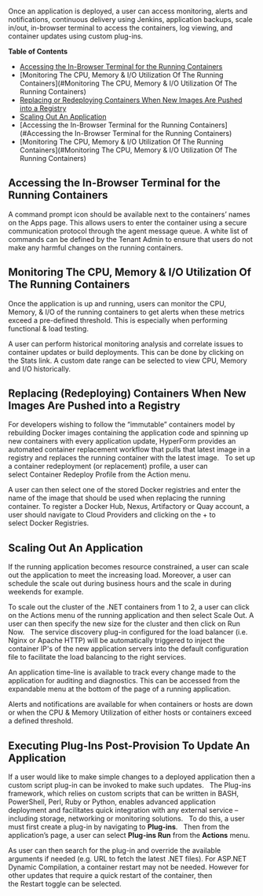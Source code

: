<figure>
<img src="http://www.hypergrid.com/wp-content/themes/hypergrid/img/logo.png" alt="" />
</figure>

Once an application is deployed, a user can access monitoring, alerts and notifications, continuous delivery using Jenkins, application backups, scale in/out, in-browser terminal to access the containers, log viewing, and container updates using custom plug-ins. 

**Table of Contents**  

- [Accessing the In-Browser Terminal for the Running Containers](#Accessing-the-In-Browser-Terminal-for-the-Running-Containers)
- [Monitoring The CPU, Memory & I/O Utilization Of The Running Containers](#Monitoring The CPU, Memory & I/O Utilization Of The Running Containers)
- [Replacing or Redeploying Containers When New Images Are Pushed into a Registry](#Replacing-or-Redeploying-Containers-When-New-Images-Are-Pushed-into-a-Registry)
- [Scaling Out An Application](#Scaling-Out-An-Application)
- [Accessing the In-Browser Terminal for the Running Containers](#Accessing the In-Browser Terminal for the Running Containers)
- [Monitoring The CPU, Memory & I/O Utilization Of The Running Containers](#Monitoring The CPU, Memory & I/O Utilization Of The Running Containers)

Accessing the In-Browser Terminal for the Running Containers
----------

A command prompt icon should be available next to the containers’ names on the Apps page. This allows users to enter the container using a secure communication protocol through the agent message queue. A white list of commands can be defined by the Tenant Admin to ensure that users do not make any harmful changes on the running containers.

Monitoring The CPU, Memory & I/O Utilization Of The Running Containers
----------

Once the application is up and running, users can monitor the CPU, Memory, & I/O of the running containers to get alerts when these metrics exceed a pre-defined threshold. This is especially when performing functional & load testing.

A user can perform historical monitoring analysis and correlate issues to container updates or build deployments. This can be done by clicking on the Stats link. A custom date range can be selected to view CPU, Memory and I/O historically.


Replacing (Redeploying) Containers When New Images Are Pushed into a Registry
----------

For developers wishing to follow the “immutable” containers model by rebuilding Docker images containing the application code and spinning up new containers with every application update, HyperForm provides an automated container replacement workflow that pulls that latest image in a registry and replaces the running container with the latest image.
 
To set up a container redeployment (or replacement) profile, a user can select Container Redeploy Profile from the Action menu.

A user can then select one of the stored Docker registries and enter the name of the image that should be used when replacing the running container. To register a Docker Hub, Nexus, Artifactory or Quay account, a user should navigate to Cloud Providers and clicking on the + to select Docker Registries.


Scaling Out An Application
----------

If the running application becomes resource constrained, a user can scale out the application to meet the increasing load. Moreover, a user can schedule the scale out during business hours and the scale in during weekends for example.

To scale out the cluster of the .NET containers from 1 to 2, a user can click on the Actions menu of the running application and then select Scale Out. A user can then specify the new size for the cluster and then click on Run Now.
 
The service discovery plug-in configured for the load balancer (i.e. Nginx or Apache HTTP) will be automatically triggered to inject the container IP's of the new application servers into the default configuration file to facilitate the load balancing to the right services.

An application time-line is available to track every change made to the application for auditing and diagnostics. This can be accessed from the expandable menu at the bottom of the page of a running application.

Alerts and notifications are available for when containers or hosts are down or when the CPU & Memory Utilization of either hosts or containers exceed a defined threshold.


Executing Plug-Ins Post-Provision To Update An Application
----------

If a user would like to make simple changes to a deployed application then a custom script plug-in can be invoked to make such updates.
 
The Plug-ins framework, which relies on custom scripts that can be written in BASH, PowerShell, Perl, Ruby or Python, enables advanced application deployment and facilitates quick integration with any external service – including storage, networking or monitoring solutions.
 
To do this, a user must first create a plug-in by navigating to **Plug-ins**.
 
Then from the application’s page, a user can select **Plug-ins Run** from the **Actions** menu.

As user can then search for the plug-in and override the available arguments if needed (e.g. URL to fetch the latest .NET files). For ASP.NET Dynamic Compilation, a container restart may not be needed. However for other updates that require a quick restart of the container, then the Restart toggle can be selected.


